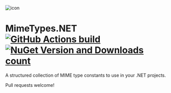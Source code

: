﻿![icon](Artwork/MimeTypes-icon-100.png)

# MimeTypes.NET [![GitHub Actions build](https://github.com/markwhitaker/MimeTypes.NET/workflows/Build%20and%20test/badge.svg)](https://github.com/markwhitaker/MimeTypes.NET/actions) [![NuGet Version and Downloads count](https://buildstats.info/nuget/Mainwave.MimeTypes)](https://www.nuget.org/packages/Mainwave.MimeTypes/)

A structured collection of MIME type constants to use in your .NET projects.

Pull requests welcome!